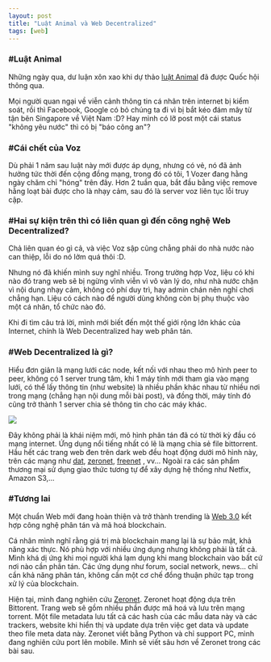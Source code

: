```yaml
---
layout: post
title: "Luật Animal và Web Decentralized"
tags: [web]
---
```


### #Luật Animal

Những ngày qua, dư luận xôn xao khi dự thảo 
<a href="https://vnexpress.net/tin-tuc/phap-luat/tu-van/luat-an-ninh-mang-cam-nhung-hanh-vi-nao-tu-nam-2019-3763767.html">luật Animal</a> đã được Quốc hội thông qua. 

Mọi người quan ngại về viễn cảnh thông tin cá nhân trên internet bị kiểm soát, rồi thì Facebook, Google có bỏ chúng ta đi vì bị bắt kéo đám mây từ tận bên Singapore về Việt Nam :D? Hay mình có lỡ post một cái status "không yêu nước" thì có bị "báo công an"? 

### #Cái chết của Voz

Dù phải 1 năm sau luật này mới được áp dụng, nhưng có vẻ, nó đã ảnh hưởng tức thời đến cộng đồng mạng, trong đó có tôi, 1 Vozer đang hằng ngày chăm chỉ "hóng" trên đây. Hơn 2 tuần qua, bắt đầu bằng việc remove hằng loạt bài được cho là nhạy cảm, sau đó là server voz liên tục lỗi truy cập. 

### #Hai sự kiện trên thì có liên quan gì đến công nghệ Web Decentralized?

Chả liên quan éo gì cả, và việc Voz sập cũng chẳng phải do nhà nước nào can thiệp, lỗi do nó lởm quá thôi :D.

Nhưng nó đã khiến mình suy nghĩ nhiều. Trong trường hợp Voz, liệu có khi nào đó trang web sẽ bị ngừng vĩnh viễn vì vô vàn lý do, như nhà nước chặn vì nội dung nhạy cảm, không có phí duy trì, hay admin chán nên nghỉ chơi chẳng hạn. Liệu có cách nào để người dùng không còn bị phụ thuộc vào một cá nhân, tổ chức nào đó.

Khi đi tìm câu trả lời, mình mới biết đến một thế giới rộng lớn khác của Internet, chính là Web Decentralized hay web phân tán.

### #Web Decentralized là gì?
Hiểu đơn giản là mạng lưới các node, kết nối với nhau theo mô hình peer to peer, không có 1 server trung tâm, khi 1 máy tính mới tham gia vào mạng lưới, có thể lấy thông tin (như website) là nhiều phần khác nhau từ nhiều nơi trong mạng (chẳng hạn nội dung mỗi bài post), và đồng thời, máy tính đó cũng trở thành 1 server chia sẻ thông tin cho các máy khác.

![](https://blog.neocities.org/assets/centralized-decentralized-distributed.jpg)

Đây không phải là khái niệm mới, mô hình phân tán đã có từ thời kỳ đầu có mạng internet. Ứng dụng nổi tiếng nhất có lẽ là mạng chia sẻ file bittorrent. Hầu hết các trang web đen trên dark web đều hoạt động dưới mô hình này, trên các mạng như <a href="https://datproject.org/">dat</a>, <a href="https://zeronet.io/">zeronet</a>, <a href="https://freenetproject.org">freenet</a> , vv... Ngoài ra các sản phẩm thương mại sử dụng giao thức tương tự để xây dựng hệ thống như Netfix, Amazon S3,...

### #Tương lai

Một chuẩn Web mới đang hoàn thiện và trở thành trending là <a href="https://blockchainhub.net/web3-decentralized-web/">Web 3.0</a> kết hợp công nghệ phân tán và mã hoá blockchain. 

Cá nhân mình nghĩ rằng giá trị mà blockchain mang lại là sự bảo mật, khả năng xác thực. Nó phù hợp với nhiều ứng dụng nhưng không phải là tất cả. Mình khá dị ứng khi mọi người khá lạm dụng khi mang blockchain vào bất cứ nơi nào cần phân tán. Các ứng dụng như forum, social network, news... chỉ cần khả năng phân tán, không cần một cơ chế đồng thuận phức tạp trong xử lý của blockchain. 

Hiện tại, mình đang nghiên cứu <a href="https://zeronet.io/">Zeronet</a>. Zeronet hoạt động dựa trên Bittorent. Trang web sẽ gồm nhiều phần được mã hoá và lưu trên mạng torrent. Một file metadata lưu tất cả các hash của các mẫu data này và các trackers, website khi hiển thị và update dựa trên việc get data và update theo file meta data này. Zeronet viết bằng Python và chỉ support PC, mình đang nghiên cứu port lên mobile. Mình sẽ viết sâu hơn về Zeronet trong các bài sau. 





